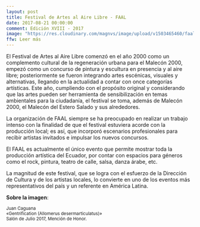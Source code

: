 ```yaml
---
layout: post
title: Festival de Artes al Aire Libre - FAAL
date: 2017-08-21 00:00:00
comment: Edición XVIII - 2017
image: "https://res.cloudinary.com/magnvs/image/upload/v1503465460/faal-10_nym63c.jpg"
ffw: Leer más
---
```

El Festival de Artes al Aire Libre comenzó en el año 2000 como un complemento cultural de la regeneración urbana para el Malecón 2000, empezó como un concurso de pintura y escultura en presencia y al aire libre; posteriormente se fueron integrando artes escénicas, visuales y alternativas, llegando en la actualidad a contar con once categorías artísticas. Este año, cumpliendo con el propósito original y considerando que las artes pueden ser herramienta de sensibilización en temas ambientales para la ciudadanía, el festival se toma, además de Malecón 2000, el Malecón del Estero Salado y sus alrededores.

La organización de FAAL siempre se ha preocupado en realizar un trabajo intenso con la finalidad de que el festival estuviera acorde con la producción local; es así, que incorporó escenarios profesionales para recibir artistas invitados e impulsar los nuevos concursos.

El FAAL es actualmente el único evento que permite mostrar toda la producción artística del Ecuador, por contar con espacios para géneros como el rock, pintura, teatro de calle, salsa, danza árabe, etc.

La magnitud de este festival, que se logra con el esfuerzo de la Dirección de Cultura y de los artistas locales, lo convierte en uno de los eventos más representativos del país y un referente en América Latina.


**Sobre la imagen**:

<small>Juan Caguana<br />&laquo;Gentrification (Allomerus desermarticulatus)&raquo;<br />Salón de Julio 2017, Mención de Honor.</small>
